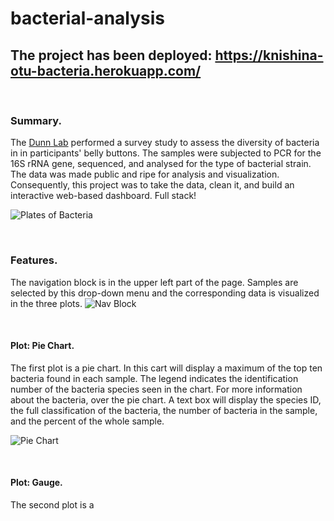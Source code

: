 # bacterial-analysis
## The project has been deployed: https://knishina-otu-bacteria.herokuapp.com/

<br />

### Summary.
The [Dunn Lab](http://robdunnlab.com/projects/belly-button-biodiversity/) performed a survey study to assess the diversity of bacteria in in participants' belly buttons.  The samples were subjected to PCR for the 16S rRNA gene, sequenced, and analysed for the type of bacterial strain.  The data was made public and ripe for analysis and visualization. Consequently, this project was to take the data, clean it, and build an interactive web-based dashboard.  Full stack!

![Plates of Bacteria]()

<br />

### Features.
The navigation block is in the upper left part of the page.  Samples are selected by this drop-down menu and the corresponding data is visualized in the three plots.
![Nav Block]()

<br />

#### Plot: Pie Chart.
The first plot is a pie chart.  In this cart will display a maximum of the top ten bacteria found in each sample.  The legend indicates the identification number of the bacteria species seen in the chart.  For more information about the bacteria, over the pie chart.  A text box will display the species ID, the full classification of the bacteria, the number of bacteria in the sample, and the percent of the whole sample.

![Pie Chart]()

<br />

#### Plot: Gauge.
The second plot is a 
